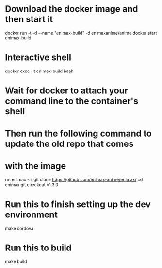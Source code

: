 # Download the docker image and then start it
docker run -t -d --name "enimax-build" -d enimaxanime/anime
docker start enimax-build

# Interactive shell
docker exec -it enimax-build bash

# Wait for docker to attach your command line to the container's shell
# Then run the following command to update the old repo that comes 
# with the image
rm enimax -rf
git clone https://github.com/enimax-anime/enimax/
cd enimax
git checkout v1.3.0

# Run this to finish setting up the dev environment
make cordova

# Run this to build
make build
